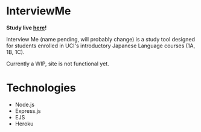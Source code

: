 # InterviewMe

<b> Study live [here](https://japanese-1a-practice-bot.herokuapp.com/)! </b>

Interview Me (name pending, will probably change) is a study tool designed for students enrolled in UCI's introductory Japanese Language courses (1A, 1B, 1C).

Currently a WIP, site is not functional yet.

# Technologies
* Node.js
* Express.js
* EJS
* Heroku
